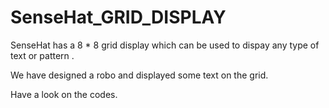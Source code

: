 # SenseHat_GRID_DISPLAY

SenseHat has a 8 * 8 grid display which can be used to dispay any type of text or pattern .

We have designed a robo and displayed some text on the grid.

Have a look on the codes.
